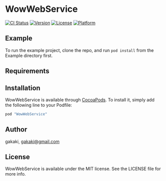 # WowWebService

[![CI Status](http://img.shields.io/travis/gakaki/WowWebService.svg?style=flat)](https://travis-ci.org/gakaki/WowWebService)
[![Version](https://img.shields.io/cocoapods/v/WowWebService.svg?style=flat)](http://cocoapods.org/pods/WowWebService)
[![License](https://img.shields.io/cocoapods/l/WowWebService.svg?style=flat)](http://cocoapods.org/pods/WowWebService)
[![Platform](https://img.shields.io/cocoapods/p/WowWebService.svg?style=flat)](http://cocoapods.org/pods/WowWebService)

## Example

To run the example project, clone the repo, and run `pod install` from the Example directory first.

## Requirements

## Installation

WowWebService is available through [CocoaPods](http://cocoapods.org). To install
it, simply add the following line to your Podfile:

```ruby
pod "WowWebService"
```

## Author

gakaki, gakaki@gmail.com

## License

WowWebService is available under the MIT license. See the LICENSE file for more info.
